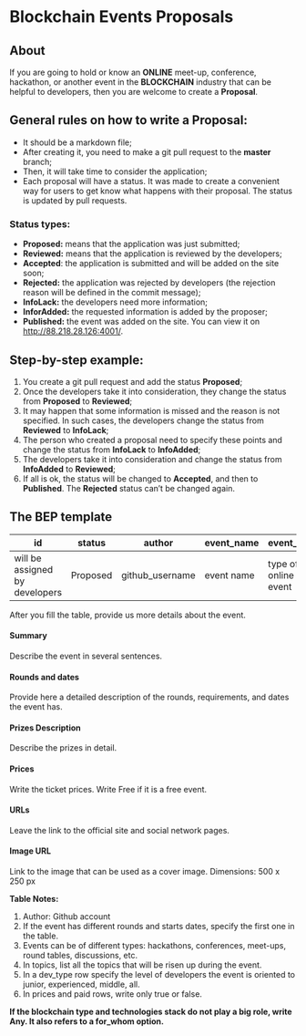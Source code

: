 # Blockchain Events Proposals
## About
If you are going to hold or know an **ONLINE** meet-up, conference, hackathon, or another event in the **BLOCKCHAIN** industry that can be helpful to developers, then you are welcome to create a **Proposal**. 

## General rules on how to write a Proposal: 
* It should be a markdown file;
* After creating it, you need to make a git pull request to the **master** branch;
* Then, it will take time to consider the application;
* Each proposal will have a status. It was made to create a convenient way for users to get know what happens with their proposal. The status is updated by pull requests. 

### Status types:
* **Proposed:** means that the application was just submitted;
* **Reviewed:** means that the application is reviewed by the developers;
* **Accepted**: the application is submitted and will be added on the site soon;
* **Rejected:** the application was rejected by developers (the rejection reason will be defined in the commit message);
* **InfoLack:** the developers need more information;
* **InforAdded:** the requested information is added by the proposer;
* **Published:** the event was added on the site. You can view it on http://88.218.28.126:4001/.

## Step-by-step example:
1. You create a git pull request and add the status **Proposed**;
1. Once the developers take it into consideration, they change the status from **Proposed** to **Reviewed**;
1. It may happen that some information is missed and the reason is not specified. In such cases, the developers change the status from **Reviewed** to **InfoLack**;
1. The person who created a proposal need to specify these points and change the status from **InfoLack** to **InfoAdded**;
1. The developers take it into consideration and change the status from **InfoAdded** to **Reviewed**;
1. If all is ok, the status will be changed to **Accepted**, and then to **Published**. The **Rejected** status can’t be changed again.

## The BEP template


| id  | status    | author | event_name | event_type | start_date | end_date   | blockchain | topics                                                                                                                                                                                                                                                                                                          | dev_type | organizers                    | prize | price |
| --- | --------- | ------ | ------------------------------------------- | ---------- | ---------- | ---------- | ---------- | --------------------------------------------------------------------------------------------------------------------------------------------------------------------------------------------------------------------------------------------------------------------------------------------------------------- | -------- | ----------------------------- | ----- | ----- |
|  will be assigned by developers    | Proposed | github_username | event name | type of online event | date of event start | date of event end | blockchain name(s)     | list of topics | developer type     | who organize the event| does it has prizes | specify the price range |

After you fill the table, provide us more details about the event.
#### Summary
Describe the event in several sentences.
#### Rounds and dates
Provide here a detailed description of the rounds, requirements, and dates the event has. 
#### Prizes Description
Describe the prizes in detail.
#### Prices
Write the ticket prices. Write Free if it is a free event.
#### URLs
Leave the link to the official site and social network pages.
#### Image URL
Link to the image that can be used as a cover image. Dimensions: 500 x 250 px

**Table Notes:**
1. Author: Github account
1. If the event has different rounds and starts dates, specify the first one in the table.
1. Events can be of different types: hackathons, conferences, meet-ups, round tables, discussions, etc. 
1. In topics, list all the topics that will be risen up during the event. 
1. In a dev_type row specify the level of developers the event is oriented to junior, experienced, middle, all. 
1. In prices and paid rows, write only true or false. 

**If the blockchain type and technologies stack do not play a big role, write Any. It also refers to a for_whom option.**
